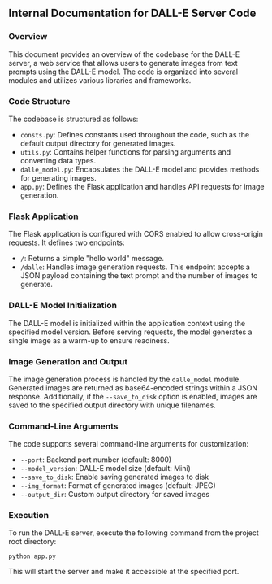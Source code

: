 ## Internal Documentation for DALL-E Server Code

### Overview

This document provides an overview of the codebase for the DALL-E server, a web service that allows users to generate images from text prompts using the DALL-E model. The code is organized into several modules and utilizes various libraries and frameworks.

### Code Structure

The codebase is structured as follows:

- `consts.py`: Defines constants used throughout the code, such as the default output directory for generated images.
- `utils.py`: Contains helper functions for parsing arguments and converting data types.
- `dalle_model.py`: Encapsulates the DALL-E model and provides methods for generating images.
- `app.py`: Defines the Flask application and handles API requests for image generation.

### Flask Application

The Flask application is configured with CORS enabled to allow cross-origin requests. It defines two endpoints:

- `/`: Returns a simple "hello world" message.
- `/dalle`: Handles image generation requests. This endpoint accepts a JSON payload containing the text prompt and the number of images to generate.

### DALL-E Model Initialization

The DALL-E model is initialized within the application context using the specified model version. Before serving requests, the model generates a single image as a warm-up to ensure readiness.

### Image Generation and Output

The image generation process is handled by the `dalle_model` module. Generated images are returned as base64-encoded strings within a JSON response. Additionally, if the `--save_to_disk` option is enabled, images are saved to the specified output directory with unique filenames.

### Command-Line Arguments

The code supports several command-line arguments for customization:

- `--port`: Backend port number (default: 8000)
- `--model_version`: DALL-E model size (default: Mini)
- `--save_to_disk`: Enable saving generated images to disk
- `--img_format`: Format of generated images (default: JPEG)
- `--output_dir`: Custom output directory for saved images

### Execution

To run the DALL-E server, execute the following command from the project root directory:

```
python app.py
```

This will start the server and make it accessible at the specified port.